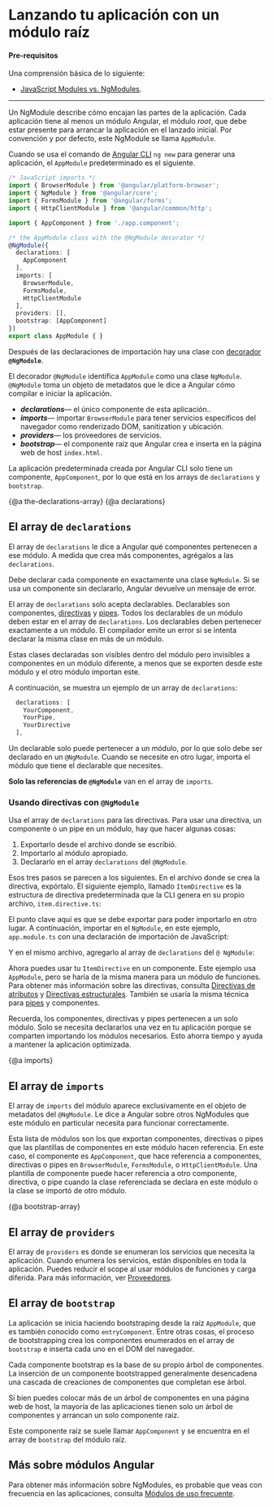 # Lanzando tu aplicación con un módulo raíz

#### Pre-requisitos

Una comprensión básica de lo siguiente:
* [JavaScript Modules vs. NgModules](guide/ngmodule-vs-jsmodule).

<hr />

Un NgModule describe cómo encajan las partes de la aplicación.
Cada aplicación tiene al menos un módulo Angular, el módulo _root_,
que debe estar presente para arrancar la aplicación en el lanzado inicial.
Por convención y por defecto, este NgModule se llama `AppModule`.

Cuando se usa el comando de [Angular CLI](cli) `ng new` para generar una aplicación, el `AppModule` predeterminado es el siguiente.

```typescript
/* JavaScript imports */
import { BrowserModule } from '@angular/platform-browser';
import { NgModule } from '@angular/core';
import { FormsModule } from '@angular/forms';
import { HttpClientModule } from '@angular/common/http';

import { AppComponent } from './app.component';

/* the AppModule class with the @NgModule decorator */
@NgModule({
  declarations: [
    AppComponent
  ],
  imports: [
    BrowserModule,
    FormsModule,
    HttpClientModule
  ],
  providers: [],
  bootstrap: [AppComponent]
})
export class AppModule { }

```

Después de las declaraciones de importación hay una clase con
[decorador](guide/glossary#decorator 'Explicando "Decorator"') **`@NgModule`**.

El decorador `@NgModule` identifica `AppModule` como una clase `NgModule`.
`@NgModule` toma un objeto de metadatos que le dice a Angular cómo compilar e iniciar la aplicación.

* **_declarations_**&mdash; el único componente de esta aplicación..
* **_imports_**&mdash; importar `BrowserModule` para tener servicios específicos del navegador como renderizado DOM, sanitization y ubicación.
* **_providers_**&mdash; los proveedores de servicios.
* **_bootstrap_**&mdash; el componente raíz que Angular crea e inserta
en la página web de host `index.html`.

La aplicación predeterminada creada por Angular CLI solo tiene un componente, `AppComponent`, por lo que
está en los arrays de `declarations` y `bootstrap`.

{@a the-declarations-array}
{@a declarations}

## El array de `declarations`

El array de `declarations` le dice a Angular qué componentes pertenecen a ese módulo.
A medida que crea más componentes, agrégalos a las `declarations`.

Debe declarar cada componente en exactamente una clase `NgModule`.
Si se usa un componente sin declararlo, Angular devuelve un
mensaje de error.

El array de `declarations` solo acepta declarables. Declarables
son componentes, [directivas](guide/attribute-directives) y [pipes](guide/pipes).
Todos los declarables de un módulo deben estar en el array de `declarations`.
Los declarables deben pertenecer exactamente a un módulo. El compilador emite
un error si se intenta declarar la misma clase en más de un módulo.

Estas clases declaradas son visibles dentro del módulo pero invisibles
a componentes en un módulo diferente, a menos que se exporten desde
este módulo y el otro módulo importan este.

A continuación, se muestra un ejemplo de un array de `declarations`:

```typescript
  declarations: [
    YourComponent,
    YourPipe,
    YourDirective
  ],
```

Un declarable solo puede pertenecer a un módulo, por lo que solo debe ser declarado en
un `@NgModule`. Cuando se necesite en otro lugar,
importa el módulo que tiene el declarable que necesites.

**Solo las referencias de `@NgModule`** van en el array de `imports`.


### Usando directivas con `@NgModule`

Usa el array de `declarations` para las directivas.
Para usar una directiva, un componente o un pipe en un módulo, hay que hacer algunas cosas:

1. Exportarlo desde el archivo donde se escribió.
2. Importarlo al módulo apropiado.
3. Declararlo en el array `declarations` del `@NgModule`.


Esos tres pasos se parecen a los siguientes. En el archivo donde se crea la directiva, expórtalo.
El siguiente ejemplo, llamado `ItemDirective` es la estructura de directiva predeterminada que la CLI genera en su propio archivo, `item.directive.ts`:

<code-example path="bootstrapping/src/app/item.directive.ts" region="directive" header="src/app/item.directive.ts"></code-example>

El punto clave aquí es que se debe exportar para poder importarlo en otro lugar. A continuación, importar
en el `NgModule`, en este ejemplo, `app.module.ts` con una declaración de importación de JavaScript:

<code-example path="bootstrapping/src/app/app.module.ts" region="directive-import" header="src/app/app.module.ts"></code-example>

Y en el mismo archivo, agregarlo al array de `declarations` del `@ NgModule`:

<code-example path="bootstrapping/src/app/app.module.ts" region="declarations" header="src/app/app.module.ts"></code-example>


Ahora puedes usar tu `ItemDirective` en un componente. Este ejemplo usa `AppModule`, pero se haría de la misma manera para un módulo de funciones. Para obtener más información sobre las directivas, consulta [Directivas de atributos](guide/attribute-directives) y [Directivas estructurales](guide/structural-directives). También se usaría la misma técnica para [pipes](guide/pipes) y componentes.

Recuerda, los componentes, directivas y pipes pertenecen a un solo módulo. Solo se necesita declararlos una vez en tu aplicación porque se comparten importando los módulos necesarios. Esto ahorra tiempo y ayuda a mantener la aplicación optimizada.


{@a imports}

## El array de `imports`

El array de `imports` del módulo aparece exclusivamente en el objeto de metadatos del `@NgModule`.
Le dice a Angular sobre otros NgModules que este módulo en particular necesita para funcionar correctamente.

Esta lista de módulos son los que exportan componentes, directivas o pipes
que las plantillas de componentes en este módulo hacen referencia. En este caso, el componente es
`AppComponent`, que hace referencia a componentes, directivas o pipes en `BrowserModule`,
`FormsModule`, o  `HttpClientModule`.
Una plantilla de componente puede hacer referencia a otro componente, directiva,
o pipe cuando la clase referenciada se declara en este módulo o
la clase se importó de otro módulo.

{@a bootstrap-array}

## El array de `providers`

El array de `providers` es donde se enumeran los servicios que necesita la aplicación. Cuando
enumera los servicios, están disponibles en toda la aplicación. Puedes reducir el scope
al usar módulos de funciones y carga diferida. Para más información, ver
[Proveedores](guide/providers).

## El array de `bootstrap`

La aplicación se inicia haciendo bootstraping desde la raíz `AppModule`, que es
también conocido como `entryComponent`.
Entre otras cosas, el proceso de bootstrapping crea los componentes enumerados en el array de `bootstrap`
e inserta cada uno en el DOM del navegador.

Cada componente bootstrap es la base de su propio árbol de componentes.
La inserción de un componente bootstrapped generalmente desencadena una cascada de
creaciones de componentes que completan ese árbol.

Si bien puedes colocar más de un árbol de componentes en una página web de host,
la mayoría de las aplicaciones tienen solo un árbol de componentes y arrancan un solo componente raíz.

Este componente raíz se suele llamar `AppComponent` y se encuentra en el
array de `bootstrap` del módulo raíz.


## Más sobre módulos Angular

Para obtener más información sobre NgModules, es probable que veas con frecuencia en las aplicaciones,
consulta [Módulos de uso frecuente](guide/frequent-ngmodules).
